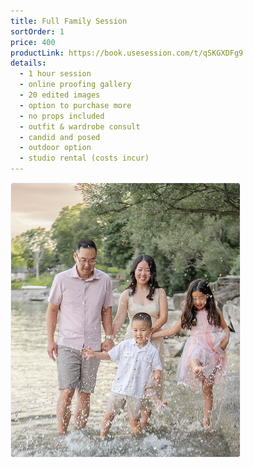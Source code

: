 ```yaml
---
title: Full Family Session
sortOrder: 1
price: 400
productLink: https://book.usesession.com/t/qSKGXDFg9
details:
  - 1 hour session
  - online proofing gallery
  - 20 edited images
  - option to purchase more
  - no props included
  - outfit & wardrobe consult
  - candid and posed
  - outdoor option
  - studio rental (costs incur)
---
```


![Full Family Package](../../assets/fullFamilyPackage.png)
